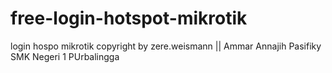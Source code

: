 # free-login-hotspot-mikrotik
login hospo mikrotik copyright by zere.weismann || Ammar Annajih Pasifiky SMK Negeri 1 PUrbalingga
